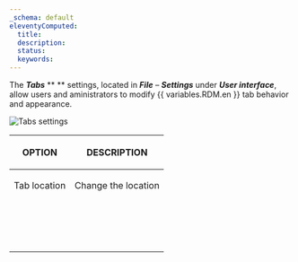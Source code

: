```yaml
---
_schema: default
eleventyComputed:
  title:
  description:
  status:
  keywords:
---
```

The ***Tabs*** ** ** settings, located in ***File*** – ***Settings*** under ***User interface***, allow users and aministrators to modify {{ variables.RDM.en }} tab behavior and appearance.

![Tabs settings](https://cdnweb.devolutions.net/docs/RDMW4106_2024_2.png "Tabs settings")

<table><thead><tr><th><p>OPTION</p></th><th><p>DESCRIPTION</p></th></tr></thead><tbody><tr><td><p>Tab location</p></td><td><p>Change the location </p></td></tr><tr><td><p></p></td><td><p></p></td></tr><tr><td><p></p></td><td><p></p></td></tr><tr><td><p></p></td><td><p></p></td></tr><tr><td><p></p></td><td><p></p></td></tr></tbody></table>